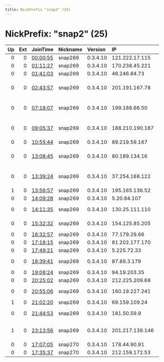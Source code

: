 ```yaml
---
title: NickPrefix "snap2" (25)
---
```


# NickPrefix: "snap2" (25)

|   Up |   Ext | JoinTime                                                                                            | Nickname   | Version   | IP              | AS                                       | CC   |   ORp |   Dirp | OS    | Contact   |   eFamMembers |
|-----:|------:|:----------------------------------------------------------------------------------------------------|:-----------|:----------|:----------------|:-----------------------------------------|:-----|------:|-------:|:------|:----------|--------------:|
|    0 |     0 | [00:00:55](https://metrics.torproject.org/rs.html#details/970F1410D1774468F7FF6B4E1AA0B8BC53CDFE9D) | snap269    | 0.3.4.10  | 121.222.17.115  | Telstra Pty Ltd                          | au   | 37289 |      0 | Linux | None      |             1 |
|    0 |     0 | [01:11:27](https://metrics.torproject.org/rs.html#details/E757D978715D0F61E7CE9E315A3F41A9BDF0DE25) | snap269    | 0.3.4.10  | 170.238.45.221  | REVILINK TELECOM                         | br   | 44989 |      0 | Linux | None      |             1 |
|    0 |     0 | [01:41:03](https://metrics.torproject.org/rs.html#details/C9462FEC4BEAC69E31138B50582F11FC19FB8C7F) | snap269    | 0.3.4.10  | 46.246.84.73    | Portlane AB                              | se   | 46249 |      0 | Linux | None      |             1 |
|    0 |     0 | [02:43:57](https://metrics.torproject.org/rs.html#details/934F69A030C805AE1FE055768CAFF7C96FF0FA44) | snap269    | 0.3.4.10  | 201.191.167.78  | Instituto Costarricense de Electricidad  | cr   | 35871 |      0 | Linux | None      |             1 |
|    0 |     0 | [07:18:07](https://metrics.torproject.org/rs.html#details/19DD35894E96534A4E9EC07949E735EC8726E708) | snap269    | 0.3.4.10  | 199.188.66.50   | ImOn Communications, LLC                 | us   | 46731 |      0 | Linux | None      |             1 |
|    0 |     0 | [09:05:37](https://metrics.torproject.org/rs.html#details/4F9B2B99A2864A4BEAD734649E74A5A09B8B0F29) | snap269    | 0.3.4.10  | 188.210.190.187 | Information Technology Company ITC       | ir   | 34195 |      0 | Linux | None      |             1 |
|    0 |     0 | [10:55:44](https://metrics.torproject.org/rs.html#details/5A430FAB7F2C0809C5E90745942268240468C844) | snap269    | 0.3.4.10  | 89.219.59.167   | Ultel LLC                                | az   | 33811 |      0 | Linux | None      |             1 |
|    0 |     0 | [13:08:45](https://metrics.torproject.org/rs.html#details/D1216558626364D1032CAA531B8B572CADE5B854) | snap269    | 0.3.4.10  | 80.189.134.16   | British Telecommunications PLC           | gb   | 35463 |      0 | Linux | None      |             1 |
|    0 |     0 | [13:39:24](https://metrics.torproject.org/rs.html#details/1BC95DCEAC208EC1100D316E5C09075E392A1768) | snap269    | 0.3.4.10  | 37.254.168.122  | Iran Telecommunication Company PJS       | ir   | 34053 |      0 | Linux | None      |             1 |
|    1 |     0 | [13:56:57](https://metrics.torproject.org/rs.html#details/ADFE21427F5C97A832BBFBBC6E927B7CBEAC5EBA) | snap269    | 0.3.4.10  | 195.165.136.52  | Telia Finland Oyj                        | fi   | 34001 |      0 | Linux | None      |             1 |
|    0 |     0 | [14:09:28](https://metrics.torproject.org/rs.html#details/556A3803DB6AA43F1512B474F9677574BC93B2C6) | snap269    | 0.3.4.10  | 5.20.84.107     | UAB Cgates                               | lt   | 34639 |      0 | Linux | None      |             1 |
|    0 |     0 | [14:11:35](https://metrics.torproject.org/rs.html#details/496573334C31F6925E5A7EEFB91982A031D29217) | snap269    | 0.3.4.10  | 130.25.111.110  | Vodafone Italia S.p.A.                   | it   | 41063 |      0 | Linux | None      |             1 |
|    0 |     0 | [15:32:32](https://metrics.torproject.org/rs.html#details/101ABB2AA68E6BD5477C16C773F828388A86398D) | snap269    | 0.3.4.10  | 154.125.85.205  | Autonomous System                        | sn   | 36625 |      0 | Linux | None      |             1 |
|    0 |     0 | [16:32:57](https://metrics.torproject.org/rs.html#details/0F942C1E360A108E5F373ED546B20C1CC238B547) | snap269    | 0.3.4.10  | 77.179.29.66    | Telefonica Germany                       | de   | 40351 |      0 | Linux | None      |             1 |
|    0 |     0 | [17:18:15](https://metrics.torproject.org/rs.html#details/9D18A0C046EE9401628E486234944AB9E34794CA) | snap269    | 0.3.4.10  | 81.202.177.170  | Vodafone Spain                           | es   | 45683 |      0 | Linux | None      |             1 |
|    0 |     0 | [17:49:21](https://metrics.torproject.org/rs.html#details/A33ADBAFEB62842C0DDC5EF6170A5CF688C7CBED) | snap269    | 0.3.4.10  | 5.225.72.33     | Vodafone Spain                           | es   | 38749 |      0 | Linux | None      |             1 |
|    0 |     0 | [18:39:41](https://metrics.torproject.org/rs.html#details/C0E54AD95CFBA223CD9647F02672F2CFBD938DAC) | snap269    | 0.3.4.10  | 87.89.3.179     | Bouygues Telecom SA                      | fr   | 35941 |      0 | Linux | None      |             1 |
|    0 |     0 | [19:08:24](https://metrics.torproject.org/rs.html#details/BF84721AC5553D6F4296477E111B1E329089606E) | snap269    | 0.3.4.10  | 94.19.203.35    | SkyNet Ltd.                              | ru   | 45135 |      0 | Linux | None      |             1 |
|    0 |     0 | [20:25:02](https://metrics.torproject.org/rs.html#details/89B4D20D9270B912B4AE0B688A9E5D204CCB2D3C) | snap269    | 0.3.4.10  | 212.225.209.68  | Procono S.A.                             | es   | 38801 |      0 | Linux | None      |             1 |
|    0 |     0 | [20:55:06](https://metrics.torproject.org/rs.html#details/BB4D62F490B1361EAE65D428380A6A86A81C6D34) | snap269    | 0.3.4.10  | 160.19.227.241  | PT. Cemerlang Multimedia                 | id   | 35589 |      0 | Linux | None      |             1 |
|    1 |     0 | [21:02:20](https://metrics.torproject.org/rs.html#details/1376272F0C514F3307FE54AB0E1FECF30ECB7D46) | snap269    | 0.3.4.10  | 69.159.109.24   | Bell Canada                              | ca   | 37255 |      0 | Linux | None      |             1 |
|    0 |     0 | [21:44:53](https://metrics.torproject.org/rs.html#details/853C9D67E2661379CB4CA22D56135B81656889EC) | snap269    | 0.3.4.10  | 181.50.59.9     | Telmex Colombia S.A.                     | co   | 33005 |      0 | Linux | None      |             1 |
|    1 |     0 | [23:13:56](https://metrics.torproject.org/rs.html#details/4D9C10D0998BEC0697A4725A8B73973E8D3BB59C) | snap269    | 0.3.4.10  | 201.217.139.146 | Administracion Nacional de Telecomunicac | uy   | 38581 |      0 | Linux | None      |             1 |
|    0 |     0 | [17:07:05](https://metrics.torproject.org/rs.html#details/789186C839F09C88F4F1B12EC5D154C59276842E) | snap270    | 0.3.4.10  | 178.44.90.91    | Rostelecom                               | ru   | 41497 |      0 | Linux | None      |             1 |
|    0 |     0 | [17:35:37](https://metrics.torproject.org/rs.html#details/22836EA482B7D89EA8C64CB90C3FE1DA13CF7F5C) | snap270    | 0.3.4.10  | 212.159.172.53  | Tiscali UK Limited                       | gb   | 45911 |      0 | Linux | None      |             1 |

